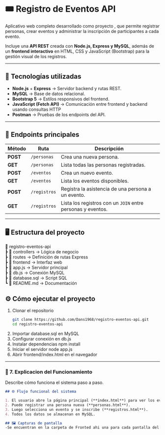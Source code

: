 # 🎟️ Registro de Eventos API

Aplicativo web completo desarrollado como proyecto , que permite registrar personas, crear eventos y administrar la inscripción de participantes a cada evento.

Incluye una **API REST** creada con **Node.js, Express y MySQL**, además de un **frontend interactivo** en HTML, CSS y JavaScript (Bootstrap) para la gestión visual de los registros.

---

## 🚀 Tecnologías utilizadas

- **Node.js** + **Express** → Servidor backend y rutas REST.
- **MySQL** → Base de datos relacional.
- **Bootstrap 5** → Estilos responsivos del frontend.
- **JavaScript (Fetch API)** → Comunicación entre frontend y backend usando consultas HTTP
- **Postman** → Pruebas de los endpoints del API.

---

## 🧩 Endpoints principales

| Método | Ruta | Descripción |
|--------|------|--------------|
| **POST** | `/personas` | Crea una nueva persona. |
| **GET** | `/personas` | Lista todas las personas registradas. |
| **POST** | `/eventos` | Crea un nuevo evento. |
| **GET** | `/eventos` | Lista los eventos disponibles. |
| **POST** | `/registros` | Registra la asistencia de una persona a un evento. |
| **GET** | `/registros` | Lista los registros con un `JOIN` entre personas y eventos. |

---

## 🖥️ Estructura del proyecto

📂 registro-eventos-api  
 ┣ 📁 controllers → Lógica de negocio  
 ┣ 📁 routes → Definición de rutas Express  
 ┣ 📁 frontend → Interfaz web  
 ┣ 📜 app.js → Servidor principal  
 ┣ 📜 db.js → Conexión MySQL  
 ┣ 📜 database.sql → Script SQL  
 ┗ 📜 README.md → Documentación

 ## ⚙️ Cómo ejecutar el proyecto

1. Clonar el repositorio  
   ```bash
   git clone https://github.com/Dans1968/registro-eventos-api.git
   cd registro-eventos-api
2. Importar database.sql en MySQL
3. Configurar conexión en db.js
4. Instalar dependencias
   npm install
5. Iniciar el servidor
   node app.js
6. Abrir frontend/index.html en el navegador
---

### 🔄 7. **Explicacion del Funcionamiento**
Describe cómo funciona el sistema paso a paso.

```markdown
## 🌐 Flujo funcional del sistema

1. El usuario abre la página principal (**index.html**) para ver los eventos.  
2. Puede registrar una persona nueva (**personas.html**).  
3. Luego selecciona un evento y se inscribe (**registros.html**).
4. Todos los datos se almacenan en MySQL.

## 🖼️ Capturas de pantalla
-Se encuentran en la carpeta de Fronted ahi una para cada pantalla del la web funcionando
